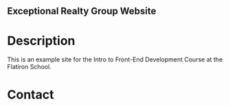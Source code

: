 Exceptional Realty Group Website 
---

# Description 

This is an example site for the Intro to Front-End Development Course at the Flatiron School.

# Contact 


